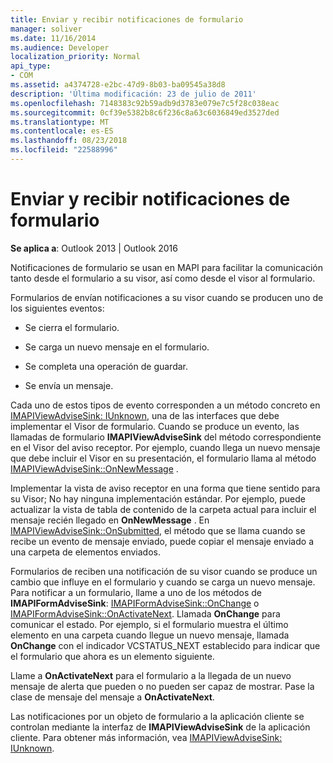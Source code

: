 ```yaml
---
title: Enviar y recibir notificaciones de formulario
manager: soliver
ms.date: 11/16/2014
ms.audience: Developer
localization_priority: Normal
api_type:
- COM
ms.assetid: a4374728-e2bc-47d9-8b03-ba09545a38d8
description: 'Última modificación: 23 de julio de 2011'
ms.openlocfilehash: 7148383c92b59adb9d3783e079e7c5f28c038eac
ms.sourcegitcommit: 0cf39e5382b8c6f236c8a63c6036849ed3527ded
ms.translationtype: MT
ms.contentlocale: es-ES
ms.lasthandoff: 08/23/2018
ms.locfileid: "22588996"
---
```

# <a name="sending-and-receiving-form-notifications"></a>Enviar y recibir notificaciones de formulario

  
  
**Se aplica a**: Outlook 2013 | Outlook 2016 
  
Notificaciones de formulario se usan en MAPI para facilitar la comunicación tanto desde el formulario a su visor, así como desde el visor al formulario.
  
Formularios de envían notificaciones a su visor cuando se producen uno de los siguientes eventos:
  
- Se cierra el formulario.
    
- Se carga un nuevo mensaje en el formulario.
    
- Se completa una operación de guardar.
    
- Se envía un mensaje.
    
Cada uno de estos tipos de evento corresponden a un método concreto en [IMAPIViewAdviseSink: IUnknown](imapiviewadvisesinkiunknown.md), una de las interfaces que debe implementar el Visor de formulario. Cuando se produce un evento, las llamadas de formulario **IMAPIViewAdviseSink** del método correspondiente en el Visor del aviso receptor. Por ejemplo, cuando llega un nuevo mensaje que debe incluir el Visor en su presentación, el formulario llama al método [IMAPIViewAdviseSink::OnNewMessage](imapiviewadvisesink-onnewmessage.md) . 
  
Implementar la vista de aviso receptor en una forma que tiene sentido para su Visor; No hay ninguna implementación estándar. Por ejemplo, puede actualizar la vista de tabla de contenido de la carpeta actual para incluir el mensaje recién llegado en **OnNewMessage** . En [IMAPIViewAdviseSink::OnSubmitted](imapiviewadvisesink-onsubmitted.md), el método que se llama cuando se recibe un evento de mensaje enviado, puede copiar el mensaje enviado a una carpeta de elementos enviados.
  
Formularios de reciben una notificación de su visor cuando se produce un cambio que influye en el formulario y cuando se carga un nuevo mensaje. Para notificar a un formulario, llame a uno de los métodos de **IMAPIFormAdviseSink**: [IMAPIFormAdviseSink::OnChange](imapiformadvisesink-onchange.md) o [IMAPIFormAdviseSink::OnActivateNext](imapiformadvisesink-onactivatenext.md). Llamada **OnChange** para comunicar el estado. Por ejemplo, si el formulario muestra el último elemento en una carpeta cuando llegue un nuevo mensaje, llamada **OnChange** con el indicador VCSTATUS_NEXT establecido para indicar que el formulario que ahora es un elemento siguiente. 
  
Llame a **OnActivateNext** para el formulario a la llegada de un nuevo mensaje de alerta que pueden o no pueden ser capaz de mostrar. Pase la clase de mensaje del mensaje a **OnActivateNext**. 
  
Las notificaciones por un objeto de formulario a la aplicación cliente se controlan mediante la interfaz de **IMAPIViewAdviseSink** de la aplicación cliente. Para obtener más información, vea [IMAPIViewAdviseSink: IUnknown](imapiviewadvisesinkiunknown.md).
  

